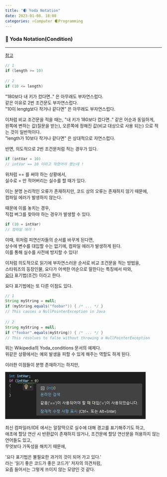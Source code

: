 ```yaml
---
title: "🌒 Yoda Notation"
date: 2023-01-08. 18:08
categories: ⭐Computer 🌒Programming
---
```


### 💎 Yoda Notation(Condition)

---

[참고](https://en.wikipedia.org/wiki/Yoda_conditions)  

```cs
// 1
if (length >= 10)

// 2
if (10 <= length)
```

"180보다 내 키가 컸다면.." 은 아무래도 부자연스럽다.  
같은 이유로 2번 조건문도 부자연스럽다.  
"10이 lengtg보다 작거나 같다면" 은 아무래도 부자연스럽다.  

이처럼 비교 조건문을 적을 때는, "내 키가 180보다 컸다면.." 같은 어순과 동일하게,  
왼쪽에 변하는 값(질문을 받는), 오른쪽에 정해진 값(비교 대상으로 사용 되는) 으로 적는 것이 일반적이다.  
"length가 10보다 작거나 같다면" 은 상대적으로 자연스럽다.  

반면, 의도적으로 2번 조건문처럼 적는 경우가 있다.  

```cs
if (intVar = 10)
// intVar == 10 이라고 적었어야 했는데 !
```

위처럼 == 를 써야 하는 상황에서,  
실수로 = 만 적어버리는 실수를 할 때가 있다.  

이는 분명 논리적인 오류가 존재하지만, 코드 상의 오류는 존재하지 않기 때문에,  
컴파일 에러가 발생하지 않는다.  

때문에 이를 놓치는 경우,  
직접 버그를 찾아야 하는 경우가 발생할 수 있다.  

```cs
if (10 = intVar)
// 컴파일 에러 !
```

이때, 위처럼 피연산자들의 순서를 바꾸게 된다면,  
상수에 변수를 대입할 수는 없기에, 컴파일 에러가 발생하게 된다.  
이를 통해 실수를 사전에 방지할 수 있다!  

이처럼 의도적으로 읽기에 부자연스러운 순서로 비교 조건문을 적는 방법을,  
스타워즈의 등장인물, 요다가 어색한 어순으로 말한다는 특징에서 따와,  
[요다](https://namu.wiki/w/%EC%9A%94%EB%8B%A4#s-2) 표기법(조건) 이라고 한다.  

요다 표기법에는 또 다른 이점도 있다.  

```java
// 1
String myString = null;
if (myString.equals("foobar")) { /* ... */ }
// This causes a NullPointerException in Java

// 2
String myString = null;
if ("foobar".equals(myString)) { /* ... */ }
// This resolves to false without throwing a NullPointerException
```

위는 Wikipedia의 Yoda_conditions 문서의 예제다.  
위같은 상황에서는 예외 발생을 피할 수 있게 해주는 역할도 하게 된다.  

이러한 이점들이 분명 존재하기는 하지만,  

![앗](/assets/img/2023/230108_0000.jpg)

최신 컴파일러/IDE 에서는 알잘딱으로 실수에 대해 경고를 표기해주기도 하고,  
애초에 할당 연산 시 반환값이 존재하지 않거나, 조건문에 할당 연산문을 허용하지 않는 언어들도 있고,  
무엇보다 가독성을 해치기 때문에,  

'요다 표기법은 불필요한 과거의 것이 되어 가고 있다.'  
라는 '읽기 좋은 코드가 좋은 코드가' 저자의 의견처럼,  
요즘 들어서는 그렇게 쓰이지 않는 모양인 것 같다.  
